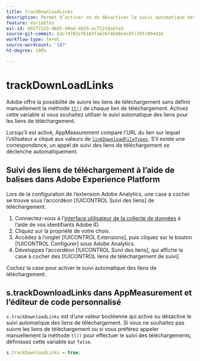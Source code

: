 ```yaml
---
title: trackDownloadLinks
description: Permet d’activer ou de désactiver le suivi automatique des liens pour les liens de téléchargement.
feature: Variables
exl-id: d92f722b-d605-40ad-bb55-ec71219a47e3
source-git-commit: b3c74782ef6183fa63674b98e4c0fc39fc09441b
workflow-type: tm+mt
source-wordcount: '187'
ht-degree: 100%

---
```


# trackDownLoadLinks

Adobe offre la possibilité de suivre les liens de téléchargement sans définir manuellement la méthode [`tl()`](../functions/tl-method.md) de chaque lien de téléchargement. Activez cette variable si vous souhaitez utiliser le suivi automatique des liens pour les liens de téléchargement.

Lorsqu’il est activé, AppMeasurement compare l’URL du lien sur lequel l’utilisateur a cliqué aux valeurs de [`linkDownloadFileTypes`](linkdownloadfiletypes.md). S’il existe une correspondance, un appel de suivi des liens de téléchargement se déclenche automatiquement.

## Suivi des liens de téléchargement à l’aide de balises dans Adobe Experience Platform

Lors de la configuration de l’extension Adobe Analytics, une case à cocher se trouve sous l’accordéon [!UICONTROL Suivi des liens] de téléchargement.

1. Connectez-vous à l’[interface utilisateur de la collecte de données](https://experience.adobe.com/data-collection) à l’aide de vos identifiants Adobe ID.
2. Cliquez sur la propriété de votre choix.
3. Accédez à l’onglet [!UICONTROL Extensions], puis cliquez sur le bouton [!UICONTROL Configurer] sous Adobe Analytics.
4. Développez l’accordéon [!UICONTROL Suivi des liens], qui affiche la case à cocher des [!UICONTROL liens de téléchargement de suivi].

Cochez la case pour activer le suivi automatique des liens de téléchargement.

## s.trackDownloadLinks dans AppMeasurement et l’éditeur de code personnalisé

`s.trackDownloadLinks` est d’une valeur booléenne qui active ou désactive le suivi automatique des liens de téléchargement. Si vous ne souhaitez pas suivre les liens de téléchargement ou si vous préférez appeler manuellement la méthode `tl()` pour effectuer le suivi des téléchargements, définissez cette variable sur `false`.

```js
s.trackDownloadLinks = true;
```
